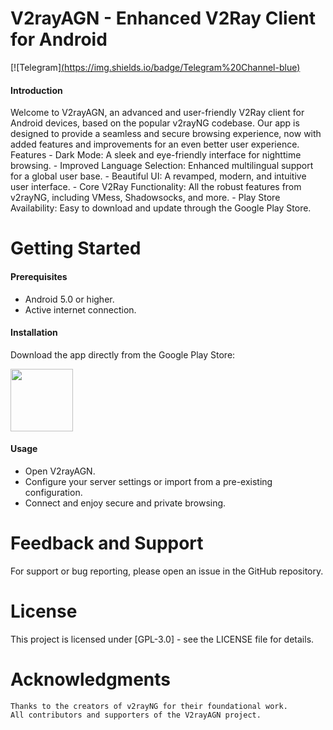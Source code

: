 # V2rayAGN - Enhanced V2Ray Client for Android

[![Telegram][(https://img.shields.io/badge/Telegram%20Channel-blue)](https://t.me/khaledagn)

#### Introduction

Welcome to V2rayAGN, an advanced and user-friendly V2Ray client for Android devices, based on the popular v2rayNG codebase. Our app is designed to provide a seamless and secure browsing experience, now with added features and improvements for an even better user experience.
Features
    - Dark Mode: A sleek and eye-friendly interface for nighttime browsing.
    - Improved Language Selection: Enhanced multilingual support for a global user base.
    - Beautiful UI: A revamped, modern, and intuitive user interface.
    - Core V2Ray Functionality: All the robust features from v2rayNG, including VMess, Shadowsocks, and more.
    - Play Store Availability: Easy to download and update through the Google Play Store.


# Getting Started

#### Prerequisites

   - Android 5.0 or higher.
   - Active internet connection.

#### Installation

Download the app directly from the Google Play Store:

<p>
<a href="https://play.google.com/store/apps/details?id=com.agn.v2ray"><img src="https://play.google.com/intl/en_us/badges/images/generic/en-play-badge.png" height="100"></a>
</p>

#### Usage 
    
   - Open V2rayAGN.
   - Configure your server settings or import from a pre-existing configuration.
   - Connect and enjoy secure and private browsing.

# Feedback and Support

For support or bug reporting, please open an issue in the GitHub repository.


# License

This project is licensed under [GPL-3.0] - see the LICENSE file for details.


# Acknowledgments

    Thanks to the creators of v2rayNG for their foundational work.
    All contributors and supporters of the V2rayAGN project.
